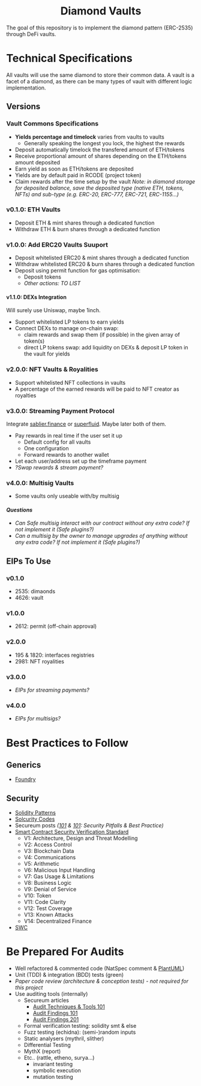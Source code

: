 # <h1 align="center"> Diamond Vaults </h1>

The goal of this repository is to implement the diamond pattern (ERC-2535) through DeFi vaults.

# Technical Specifications

All vaults will use the same diamond to store their common data. A vault is a facet of a diamond, as there can be many types of vault with different logic implementation.

## Versions

### Vault Commons Specifications

-   **Yields percentage and timelock** varies from vaults to vaults
    -   Generally speaking the longest you lock, the highest the rewards
-   Deposit automatically timelock the transfered amount of ETH/tokens
-   Receive proportional amount of shares depending on the ETH/tokens amount deposited
-   Earn yield as soon as ETH/tokens are deposited
-   Yields are by default paid in RCODE (project token)
-   Claim rewards after the time setup by the vault
    _Note: in diamond storage for deposited balance, save the deposited type (native ETH, tokens, NFTs) and sub-type (e.g. ERC-20, ERC-777, ERC-721, ERC-1155...)_

### v0.1.0: ETH Vaults

-   Deposit ETH & mint shares through a dedicated function
-   Withdraw ETH & burn shares through a dedicated function

### v1.0.0: Add ERC20 Vaults Suuport

-   Deposit whitelisted ERC20 & mint shares through a dedicated function
-   Withdraw whitelisted ERC20 & burn shares through a dedicated function
-   Deposit using permit function for gas optimisation:
    -   Deposit tokens
    -   _Other actions: TO LIST_

#### v1.1.0: DEXs Integration

Will surely use Uniswap, maybe 1inch.

-   Support whitelisted LP tokens to earn yields
-   Connect DEXs to manage on-chain swap:
    -   claim rewards and swap them (if possible) in the given array of token(s)
    -   direct LP tokens swap: add liquidity on DEXs & deposit LP token in the vault for yields

### v2.0.0: NFT Vaults & Royalities

-   Support whitelisted NFT collections in vaults
-   A percentage of the earned rewards will be paid to NFT creator as royalties

### v3.0.0: Streaming Payment Protocol

Integrate [sablier.finance](http://sablier.finance) or [superfluid](https://www.superfluid.finance).
Maybe later both of them.

-   Pay rewards in real time if the user set it up
    -   Default config for all vaults
    -   One configuration
    -   Forward rewards to another wallet
-   Let each user/address set up the timeframe payment
-   _?Swap rewards & stream payment?_

### v4.0.0: Multisig Vaults

-   Some vaults only useable with/by multisig

#### _Questions_

-   _Can Safe multisig interact with our contract without any extra code? If not implement it (Safe plugins?)_
-   _Can a multisig by the owner to manage upgrades of anything without any extra code? If not implement it (Safe plugins?)_

## EIPs To Use

### v0.1.0

-   2535: dimaonds
-   4626: vault

### v1.0.0

-   2612: permit (off-chain approval)

### v2.0.0

-   195 & 1820: interfaces registries
-   2981: NFT royalities

### v3.0.0

-   _EIPs for streaming payments?_

### v4.0.0

-   _EIPs for multisigs?_

# Best Practices to Follow

## Generics

-   [Foundry](https://book.getfoundry.sh/tutorials/best-practices)

## Security

-   [Solidity Patterns](https://github.com/fravoll/solidity-patterns)
-   [Solcurity Codes](https://github.com/transmissions11/solcurity)
-   Secureum posts _([101](https://secureum.substack.com/p/security-pitfalls-and-best-practices-101) & [101](https://secureum.substack.com/p/security-pitfalls-and-best-practices-201): Security Pitfalls & Best Practice)_
-   [Smart Contract Security Verification Standard](https://github.com/securing/SCSVS)
    -   V1: Architecture, Design and Threat Modelling
    -   V2: Access Control
    -   V3: Blockchain Data
    -   V4: Communications
    -   V5: Arithmetic
    -   V6: Malicious Input Handling
    -   V7: Gas Usage & Limitations
    -   V8: Business Logic
    -   V9: Denial of Service
    -   V10: Token
    -   V11: Code Clarity
    -   V12: Test Coverage
    -   V13: Known Attacks
    -   V14: Decentralized Finance
-   [SWC](https://swcregistry.io)

# Be Prepared For Audits

-   Well refactored & commented code (NatSpec comment & [PlantUML](https://plantuml.com/starting))
-   Unit (TDD) & integration (BDD) tests (green)
-   _Paper code review (architecture & conception tests) - not required for this project_
-   Use auditing tools (internally)
    -   Secureum articles
        -   [Audit Techniques & Tools 101](https://secureum.substack.com/p/audit-techniques-and-tools-101)
        -   [Audit Findings 101](https://secureum.substack.com/p/audit-findings-101)
        -   [Audit Findings 201](https://secureum.substack.com/p/audit-findings-201)
    -   Formal verification testing: solidity smt & else
    -   Fuzz testing (echidna): (semi-)random inputs
    -   Static analysers (mythril, slither)
    -   Differential Testing
    -   MythX (report)
    -   Etc.. (rattle, etheno, surya…)
        -   invariant testing
        -   symbolic execution
        -   mutation testing
